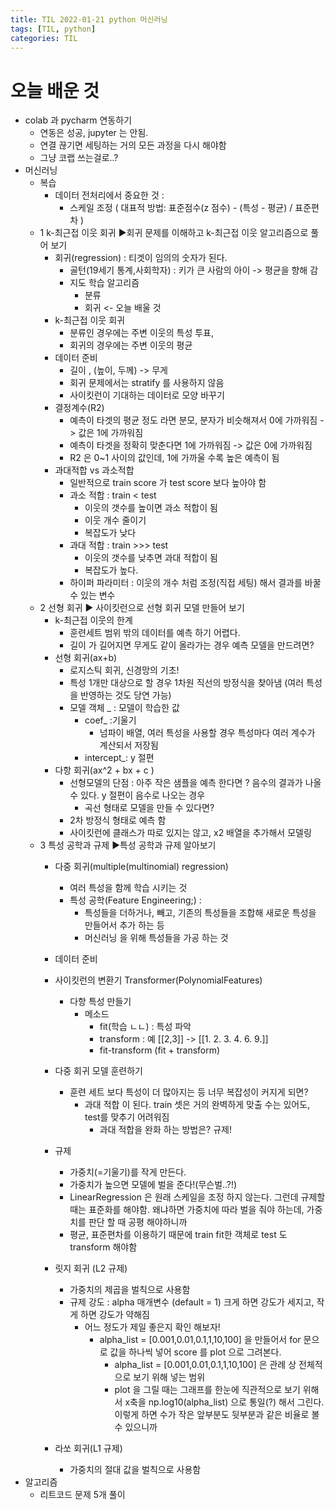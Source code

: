 ```yaml
---
title: TIL 2022-01-21 python 머신러닝 
tags: [TIL, python]
categories: TIL
---
```


# 오늘 배운 것 

- colab 과 pycharm 연동하기
  - 연동은 성공, jupyter 는 안됨. 
  - 연결 끊기면 세팅하는 거의 모든 과정을 다시 해야함 
  - 그냥 코랩 쓰는걸로..? 
- 머신러닝 
  - 복습 
    - 데이터 전처리에서 중요한 것 : 
      - 스케일 조정 ( 대표적 방법: 표준점수(z 점수) - (특성 - 평균) / 표준편차 )
  - 1 k-최근접 이웃 회귀 ▶️회귀 문제를 이해하고 k-최근접 이웃 알고리즘으로 풀어 보기
    - 회귀(regression) : 티겟이 임의의 숫자가 된다. 
      - 골턴(19세기 통계,사회학자) : 키가 큰 사람의 아이 -> 평균을 향해 감
      - 지도 학습 알고리즘 
        - 분류 
        - 회귀 <- 오늘 배울 것
    - k-최근접 이웃 회귀
      - 분류인 경우에는 주변 이웃의 특성 투표, 
      - 회귀의 경우에는 주변 이웃의 평균 
    - 데이터 준비
      - 길이 , (높이, 두께)  -> 무게
      - 회귀 문제에서는 stratify 를 사용하지 않음 
      - 사이킷런이 기대하는 데이터로 모양 바꾸기 
    - 결정계수(R2)
      - 예측이 타겟의 평균 정도 라면 분모, 분자가 비슷해져서 0에 가까워짐 -> 값은 1에 가까워짐 
      - 예측이 타겟을 정확히 맞춘다면 1에 가까워짐 -> 값은 0에 가까워짐 
      - R2 은 0~1 사이의 값인데, 1에 가까울 수록 높은 예측이 됨 
    - 과대적합 vs 과소적합
      - 일반적으로 train score 가 test score 보다 높아야 함 
      - 과소 적합 : train < test
        - 이웃의 갯수를 높이면 과소 적합이 됨 
        - 이웃 개수 줄이기 
        - 복잡도가 낮다 
      - 과대 적합 : train >>> test 
        - 이웃의 갯수를 낮추면 과대 적합이 됨 
        - 복잡도가 높다.
      - 하이퍼 파라미터 : 이웃의 개수 처럼 조정(직접 세팅) 해서 결과를 바꿀 수 있는 변수
  - 2 선형 회귀 ▶️ 사이킷런으로 선형 회귀 모델 만들어 보기
    - k-최근접 이웃의 한계
      - 훈련세트 범위 밖의 데이터를 예측 하기 어렵다. 
      - 길이 가 길어지면 무게도 같이 올라가는 경우 예측 모델을 만드려면? 
    - 선형 회귀(ax+b)
      - 로지스틱 회귀, 신경망의 기초! 
      - 특성 1개만 대상으로 할 경우 1차원 직선의 방정식을 찾아냄 (여러 특성을 반영하는 것도 당연 가능)
      - 모델 객체 _ : 모델이 학습한 값
        - coef_ :기울기
          - 넘파이 배열, 여러 특성을 사용할 경우 특성마다 여러 계수가 계산되서 저장됨
        - intercept_: y 절편
    - 다항 회귀(ax^2 + bx + c )
      - 선형모델의 단점 : 아주 작은 샘플을 예측 한다면 ? 음수의 결과가 나올 수 있다. y 절편이 음수로 나오는 경우 
        - 곡선 형태로 모델을 만들 수 있다면? 
      - 2차 방정식 형태로 예측 함
      - 사이킷런에 클래스가 따로 있지는 않고, x2 배열을 추가해서 모델링 
  - 3  특성 공학과 규제 ▶️특성 공학과 규제 알아보기
    - 다중 회귀(multiple(multinomial) regression)
      - 여러 특성을 함께 학습 시키는 것 
      - 특성 공학(Feature Engineering;) :
        - 특성들을 더하거나, 빼고, 기존의 특성들을 조합해 새로운 특성을 만들어서 추가 하는 등 
        - 머신러닝 을 위해 특성들을 가공 하는 것 

    - 데이터 준비
    - 사이킷런의 변환기 Transformer(PolynomialFeatures)
      - 다항 특성 만들기 
           - 메소드
             - fit(학습 ㄴㄴ) : 특성 파악
             - transform : 예 [[2,3]] -> [[1. 2. 3. 4. 6. 9.]]
             - fit-transform (fit + transform)
        
    - 다중 회귀 모델 훈련하기
      - 훈련 세트 보다 특성이 더 많아지는 등 너무 복잡성이 커지게 되면? 
        - 과대 적합 이 된다. train 셋은 거의 완벽하게 맞출 수는 있어도, test를 맞추기 어려워짐 
          - 과대 적합을 완화 하는 방법은? 규제!
      
    - 규제
      - 가중치(=기울기)를 작게 만든다. 
      - 가중치가 높으면 모델에 벌을 준다!(무슨벌..?!)
      - LinearRegression 은 원래 스케일을 조정 하지 않는다. 그런데 규제할때는 표준화를 해야함. 왜냐하면 가중치에 따라 벌을 줘야 하는데, 가중치를 판단 할 때 공평 해야하니까 
      - 평균, 표준편차를 이용하기 때문에 train fit한 객체로 test 도 transform 해야함
    
    - 릿지 회귀 (L2 규제)
      - 가중치의 제곱을 벌칙으로 사용함 
      - 규제 강도 : alpha 매개변수 (default = 1) 크게 하면 강도가 세지고, 작게 하면 강도가 약해짐 
        - 어느 정도가 제일 좋은지 확인 해보자! 
          - alpha_list = [0.001,0.01,0.1,1,10,100] 을 만들어서 for 문으로 값을 하나씩 넣어 score 를 plot 으로 그려본다. 
            - alpha_list = [0.001,0.01,0.1,1,10,100] 은 관례 상 전체적으로 보기 위해 넣는 범위 
            - plot 을 그릴 때는 그래프를 한눈에 직관적으로 보기 위해서 x축을 np.log10(alpha_list) 으로 통일(?) 해서 그린다. 이렇게 하면 수가 작은 앞부분도 뒷부분과 같은 비율로 볼 수 있으니까 
            
    - 라쏘 회귀(L1 규제)
      - 가중치의 절대 값을 벌칙으로 사용함 
- 알고리즘 
  - 리트코드 문제 5개 풀이 
  
